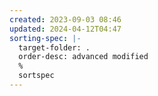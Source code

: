 ```yaml
---
created: 2023-09-03 08:46
updated: 2024-04-12T04:47
sorting-spec: |-
  target-folder: .
  order-desc: advanced modified
  %
  sortspec
---
```

